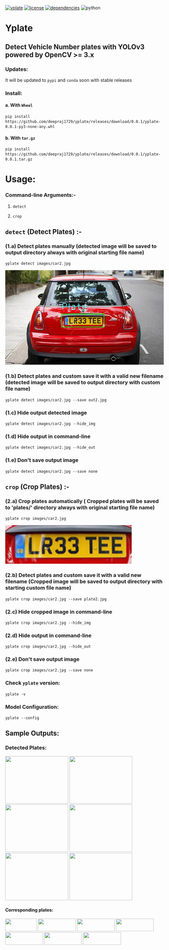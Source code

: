 [![yplate](https://img.shields.io/badge/yplate-v0.0.1-blue)](https://github.com/deepraj1729/yplate/releases/tag/0.0.1)  [![license](https://img.shields.io/badge/License-MIT-yellow)](https://github.com/deepraj1729/yplate/blob/master/LICENSE) [![dependencies](https://img.shields.io/badge/dependencies-packages-orange)](https://github.com/deepraj1729/yplate/blob/master/requirements.txt)
![python](https://img.shields.io/badge/python-3.5%3E-red)
# Yplate

## Detect Vehicle Number plates with YOLOv3 powered by OpenCV >= 3.x 

### Updates:
It will be updated to `pypi` and `conda` soon with stable releases

### Install:

#### a. With `Wheel` 

    pip install https://github.com/deepraj1729/yplate/releases/download/0.0.1/yplate-0.0.1-py3-none-any.whl

#### b. With `tar.gz` 
    
    pip install https://github.com/deepraj1729/yplate/releases/download/0.0.1/yplate-0.0.1.tar.gz
    
    
# Usage:

### Command-line Arguments:-

1. `detect`

2. `crop`


## `detect` (Detect  Plates) :-

### (1.a)  Detect plates manually (detected image will be saved to output directory always with original starting file name) 

    yplate detect images/car2.jpg


![car2](output/car2.jpg)
    
### (1.b)  Detect plates and custom save it with a valid new filename (detected image will be saved to output directory with custom file name) 
    
    yplate detect images/car2.jpg --save out2.jpg
    
### (1.c)  Hide output detected image

    yplate detect images/car2.jpg --hide_img
    
### (1.d)  Hide output in command-line

    yplate detect images/car2.jpg --hide_out

### (1.e)  Don't save output image 

    yplate detect images/car2.jpg --save none


## `crop` (Crop Plates) :-

### (2.a)  Crop plates automatically ( Cropped plates will be saved to 'plates/' directory always with original starting file name)

    yplate crop images/car2.jpg

![plate2](plates/car2_plate_0.jpg)
    
### (2.b)  Detect plates and custom save it with a valid new filename (Cropped image will be saved to output directory with starting custom file name)
    
    yplate crop images/car2.jpg --save plate2.jpg
    
### (2.c)  Hide cropped image in command-line

    yplate crop images/car2.jpg --hide_img
    
### (2.d)  Hide output in command-line

    yplate crop images/car2.jpg --hide_out

### (2.e)  Don't save output image

    yplate crop images/car2.jpg --save none


### Check `yplate` version:

    yplate -v

### Model Configuration:

    yplate --config

## Sample Outputs:

### Detected Plates:

<div>
<img src="https://github.com/deepraj1729/yplate/blob/master/output/car1.jpg" width = "200" height = "150"> <img src="https://github.com/deepraj1729/yplate/blob/master/output/car2.jpg" width = "200" height = "150"> <img src="https://github.com/deepraj1729/yplate/blob/master/output/car3.jpg" width = "200" height = "150"> <img src="https://github.com/deepraj1729/yplate/blob/master/output/car4.jpg" width = "200" height = "150"> <img src="https://github.com/deepraj1729/yplate/blob/master/output/car5.jpg" width = "200" height = "150"> <img src="https://github.com/deepraj1729/yplate/blob/master/output/car6.jpg" width = "200" height = "150">
</div>

#### Corresponding plates:

<div>
<img src="https://github.com/deepraj1729/yplate/blob/master/plates/car1_plate_0.jpg" width = "100" height = "40"> <img src="https://github.com/deepraj1729/yplate/blob/master/plates/car2_plate_0.jpg" width = "120" height = "40">  <img src="https://github.com/deepraj1729/yplate/blob/master/plates/car3_plate_0.jpg" width = "120" height = "40">  <img src="https://github.com/deepraj1729/yplate/blob/master/plates/car4_plate_0.jpg" width = "120" height = "40">  <img src="https://github.com/deepraj1729/yplate/blob/master/plates/car4_plate_1.jpg" width = "120" height = "40">  <img src="https://github.com/deepraj1729/yplate/blob/master/plates/car5_plate_0.jpg" width = "120" height = "40">  <img src="https://github.com/deepraj1729/yplate/blob/master/plates/car6_plate_0.jpg" width = "120" height = "40">
</div>
